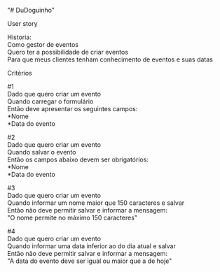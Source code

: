 "# DuDoguinho"  

User story  

Historia:  
Como gestor de eventos  
Quero ter a possibilidade de criar eventos  
Para que meus clientes tenham conhecimento de eventos e suas datas  

Critérios  

#1  
Dado que quero criar um evento  
Quando  carregar o formulário  
Então deve apresentar os seguintes campos:  
*Nome  
*Data do evento  


#2  
Dado que quero criar um evento  
Quando salvar o evento  
Então os campos abaixo devem ser obrigatórios:  
*Nome  
*Data do evento  

#3  
Dado que quero criar um evento  
Quando informar um nome maior que 150 caracteres e salvar  
Então não deve permitir salvar e informar a mensagem:  
"O nome permite no máximo 150 caracteres"  

#4  
Dado que quero criar um evento  
Quando informar uma data inferior ao do dia atual e salvar  
Então não deve permitir salvar e informar a mensagem:  
"A data do evento deve ser igual ou maior que a de hoje"  
